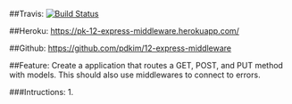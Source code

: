##Travis:
[![Build Status](https://travis-ci.com/pdkim/12-express-middleware.svg?branch=pk12)](https://travis-ci.com/pdkim/12-express-middleware)

##Heroku:
https://pk-12-express-middleware.herokuapp.com/

##Github: 
https://github.com/pdkim/12-express-middleware


##Feature:
Create a application that routes a GET, POST, and PUT method with models.  This should also use middlewares to connect to errors.

###Intructions:
1. 